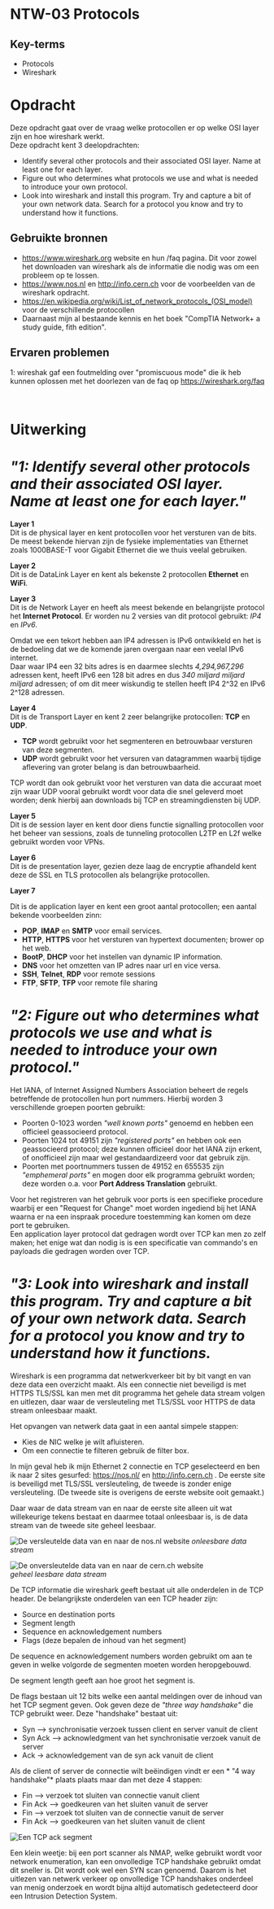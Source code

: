 # NTW-03 Protocols


## Key-terms
- Protocols
- Wireshark 

# Opdracht

Deze opdracht gaat over de vraag welke protocollen er op welke OSI layer zijn en hoe wireshark werkt.  
Deze opdracht kent 3 deelopdrachten:
- Identify several other protocols and their associated OSI layer. Name at least one for each layer.
- Figure out who determines what protocols we use and what is needed to introduce your own protocol.
- Look into wireshark and install this program. Try and capture a bit of your own network data. Search for a protocol you know and try to understand how it functions.

## Gebruikte bronnen
- https://www.wireshark.org website en hun /faq pagina. Dit voor zowel het downloaden van wireshark als de informatie die nodig was om een probleem op te lossen.
- https://www.nos.nl en http://info.cern.ch voor de voorbeelden van de wireshark opdracht.
- https://en.wikipedia.org/wiki/List_of_network_protocols_(OSI_model) voor de verschillende protocollen  
- Daarnaast mijn al bestaande kennis en het boek "CompTIA Network+ a study guide, fith edition".

## Ervaren problemen
1: wireshak gaf een foutmelding over "promiscuous mode" die ik heb kunnen oplossen met het doorlezen van de faq op https://wireshark.org/faq   

<br>


# Uitwerking

# *"1: Identify several other protocols and their associated OSI layer. Name at least one for each layer."*

**Layer 1**  
Dit is de physical layer en kent protocollen voor het versturen van de bits. De meest bekende hiervan zijn de fysieke implementaties van Ethernet zoals 1000BASE-T voor Gigabit Ethernet die we thuis veelal gebruiken.

**Layer 2**  
Dit is de DataLink Layer en kent als bekenste 2 protocollen **Ethernet** en **WiFi**. 

**Layer 3**  
Dit is de Network Layer en heeft als meest bekende en belangrijste protocol het **Internet Protocol**. Er worden nu 2 versies van dit protocol gebruikt: *IP4*  en *IPv6*.  

Omdat we een tekort hebben aan IP4 adressen is IPv6 ontwikkeld en het is de bedoeling dat we de komende jaren overgaan naar een veelal IPv6 internet.   
Daar waar IP4 een 32 bits adres is en daarmee slechts *4,294,967,296* adressen kent, heeft IPv6 een 128 bit adres en dus *340 miljard miljard miljard* adressen; of om dit meer wiskundig te stellen heeft IP4 2^32 en IPv6 2^128 adressen.  

**Layer 4**  
Dit is de Transport Layer en kent 2 zeer belangrijke protocollen: **TCP** en **UDP**.
- **TCP** wordt gebruikt voor het segmenteren en betrouwbaar versturen van deze segmenten.
- **UDP** wordt gebruikt voor het versuren van datagrammen waarbij tijdige aflevering van groter belang is dan betrouwbaarheid.

TCP wordt dan ook gebruikt voor het versturen van data die accuraat moet zijn waar UDP vooral gebruikt wordt voor data die snel geleverd moet worden; denk hierbij aan downloads bij TCP en streamingdiensten bij UDP.

**Layer 5**  
Dit is de session layer en kent door diens functie signalling protocollen voor het beheer van sessions, zoals de tunneling protocollen L2TP en L2f welke gebruikt worden voor VPNs.  


**Layer 6**  
Dit is de presentation layer, gezien deze laag de encryptie afhandeld kent deze de SSL en TLS protocollen als belangrijke protocollen.

**Layer 7**

Dit is de application layer en kent een groot aantal protocollen; een aantal bekende voorbeelden zinn:
- **POP**, **IMAP** en **SMTP** voor email services.
- **HTTP**, **HTTPS** voor het versturen van hypertext documenten; brower op het web.
- **BootP**, **DHCP** voor het instellen van dynamic IP information.
- **DNS** voor het omzetten van IP adres naar url en vice versa.
- **SSH**, **Telnet**, **RDP** voor remote sessions
- **FTP**, **SFTP**, **TFP** voor remote file sharing  



# *"2: Figure out who determines what protocols we use and what is needed to introduce your own protocol."*
Het IANA, of Internet Assigned Numbers Association beheert de regels betreffende de protocollen hun port nummers. Hierbij worden 3 verschillende groepen poorten gebruikt:
- Poorten 0-1023 worden *"well known ports"* genoemd en hebben een officieel geassocieerd protocol. 
- Poorten 1024 tot 49151 zijn *"registered ports"* en hebben ook een geassocieerd protocol; deze kunnen officieel door het IANA zijn erkent, of onofficieel zijn maar wel gestandaardizeerd voor dat gebruik zijn.  
- Poorten met poortnummers tussen de 49152 en 655535 zijn *"emphemeral ports"* en mogen door elk programma gebruikt worden; deze worden o.a. voor **Port Address Translation** gebruikt.  

Voor het registreren van het gebruik voor ports is een specifieke procedure waarbij er een "Request for Change" moet worden ingediend bij het IANA waarna er na een inspraak procedure toestemming kan komen om deze port te gebruiken.   
Een application layer protocol dat gedragen wordt over TCP kan men zo zelf maken; het enige wat dan nodig is is een specificatie van commando's en payloads die gedragen worden over TCP.

   

# *"3: Look into wireshark and install this program. Try and capture a bit of your own network data. Search for a protocol you know and try to understand how it functions.* 

Wireshark is een programma dat netwerkverkeer bit by bit vangt en van deze data een overzicht maakt.
Als een connectie niet beveiligd is met HTTPS TLS/SSL kan men met dit programma het gehele data stream volgen en uitlezen, daar waar de versleuteling met TLS/SSL voor HTTPS de data stream onleesbaar maakt.

Het opvangen van netwerk data gaat in een aantal simpele stappen:
- Kies de NIC welke je wilt afluisteren.
- Om een connectie te filteren gebruik de filter box. 

In mijn geval heb ik mijn Ethernet 2 connectie en TCP geselecteerd en ben ik naar 2 sites gesurfed: https://nos.nl/ en http://info.cern.ch . De eerste site is beveiligd met TLS/SSL versleuteling, de tweede is zonder enige versleuteling. (De tweede site is overigens de eerste website ooit gemaakt.)

Daar waar de data stream van en naar de eerste site alleen uit wat willekeurige tekens bestaat en daarmee totaal onleesbaar is, is de data stream van de tweede site geheel leesbaar.

![De versleutelde data van en naar de nos.nl website](/00_includes/Networking_Images/https_stream.png)
*onleesbare data stream* 

![De onversleutelde data van en naar de cern.ch website](/00_includes/Networking_Images/http_stream.png)  
*geheel leesbare data stream*

De TCP informatie die wireshark geeft bestaat uit alle onderdelen in de TCP header. 
De belangrijkste onderdelen van een TCP header zijn:
- Source en destination ports
- Segment length
- Sequence en acknowledgement numbers
- Flags (deze bepalen de inhoud van het segment)

De sequence en acknowledgement numbers worden gebruikt om aan te geven in welke volgorde de segmenten moeten worden heropgebouwd. 

De segment length geeft aan hoe groot het segment is. 

De flags bestaan uit 12 bits welke een aantal meldingen over de inhoud van het TCP segment geven. Ook geven deze de *"three way handshake"* die TCP gebruikt weer. Deze "handshake" bestaat uit:
- Syn --> synchronisatie verzoek tussen client en server vanuit de client
- Syn Ack --> acknowledgment van het synchronisatie verzoek vanuit de server 
- Ack -> acknowledgement van de syn ack vanuit de client

Als de client of server de connectie wilt beëindigen vindt er een * "4 way handshake"* plaats plaats maar dan met deze 4 stappen:
- Fin --> verzoek tot sluiten van connectie vanuit client
- Fin Ack --> goedkeuren van het sluiten vanuit de server
- Fin --> verzoek tot sluiten van de connectie vanuit de server
- Fin Ack --> goedkeuren van het sluiten vanuit de client

![Een TCP ack segment](/00_includes/Networking_Images/tcp_wireshark.png)


Een klein weetje: bij een port scanner als NMAP, welke gebruikt wordt voor network enumeration, kan een onvolledige TCP handshake gebruikt omdat dit sneller is. Dit wordt ook wel een SYN scan genoemd. Daarom is het uitlezen van netwerk verkeer op onvolledige TCP handshakes onderdeel van menig onderzoek en wordt bijna altijd automatisch gedetecteerd door een Intrusion Detection System. 